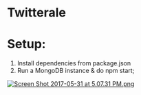 # Twitterale

# Setup:
  1. Install dependencies from package.json
  2. Run a MongoDB instance & do npm start;
  

[![Screen Shot 2017-05-31 at 5.07.31 PM.png](https://s14.postimg.org/t6pvl2azl/Screen_Shot_2017-05-31_at_5.07.31_PM.png)](https://postimg.org/image/pzvc1fqjh/)
